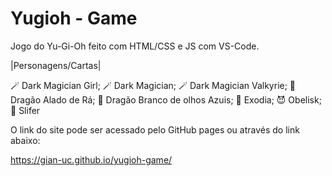 # Yugioh - Game

Jogo do Yu-Gi-Oh feito com HTML/CSS e JS com VS-Code.

|Personagens/Cartas|

🪄 Dark Magician Girl;
🪄 Dark Magician;
🪄 Dark Magician Valkyrie;
🐉 Dragão Alado de Rá;
🐉 Dragão Branco de olhos Azuis;
💪 Exodia;
😈 Obelisk;
🐉 Slifer

O link do site pode ser acessado pelo GitHub pages ou através do link abaixo:

https://gian-uc.github.io/yugioh-game/
